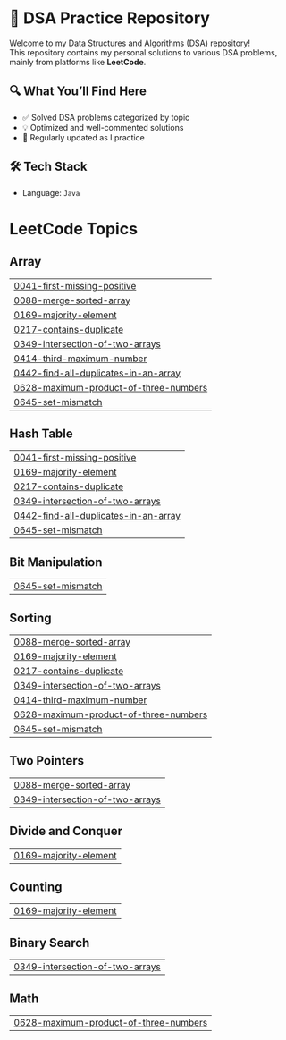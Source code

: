 # 📘 DSA Practice Repository

Welcome to my Data Structures and Algorithms (DSA) repository!  
This repository contains my personal solutions to various DSA problems, mainly from platforms like **LeetCode**.

## 🔍 What You’ll Find Here

- ✅ Solved DSA problems categorized by topic
- 💡 Optimized and well-commented solutions
- 🔄 Regularly updated as I practice

## 🛠️ Tech Stack

- Language: `Java`



<!---LeetCode Topics Start-->
# LeetCode Topics
## Array
|  |
| ------- |
| [0041-first-missing-positive](https://github.com/Anirudhakashid/DSA/tree/master/0041-first-missing-positive) |
| [0088-merge-sorted-array](https://github.com/Anirudhakashid/DSA/tree/master/0088-merge-sorted-array) |
| [0169-majority-element](https://github.com/Anirudhakashid/DSA/tree/master/0169-majority-element) |
| [0217-contains-duplicate](https://github.com/Anirudhakashid/DSA/tree/master/0217-contains-duplicate) |
| [0349-intersection-of-two-arrays](https://github.com/Anirudhakashid/DSA/tree/master/0349-intersection-of-two-arrays) |
| [0414-third-maximum-number](https://github.com/Anirudhakashid/DSA/tree/master/0414-third-maximum-number) |
| [0442-find-all-duplicates-in-an-array](https://github.com/Anirudhakashid/DSA/tree/master/0442-find-all-duplicates-in-an-array) |
| [0628-maximum-product-of-three-numbers](https://github.com/Anirudhakashid/DSA/tree/master/0628-maximum-product-of-three-numbers) |
| [0645-set-mismatch](https://github.com/Anirudhakashid/DSA/tree/master/0645-set-mismatch) |
## Hash Table
|  |
| ------- |
| [0041-first-missing-positive](https://github.com/Anirudhakashid/DSA/tree/master/0041-first-missing-positive) |
| [0169-majority-element](https://github.com/Anirudhakashid/DSA/tree/master/0169-majority-element) |
| [0217-contains-duplicate](https://github.com/Anirudhakashid/DSA/tree/master/0217-contains-duplicate) |
| [0349-intersection-of-two-arrays](https://github.com/Anirudhakashid/DSA/tree/master/0349-intersection-of-two-arrays) |
| [0442-find-all-duplicates-in-an-array](https://github.com/Anirudhakashid/DSA/tree/master/0442-find-all-duplicates-in-an-array) |
| [0645-set-mismatch](https://github.com/Anirudhakashid/DSA/tree/master/0645-set-mismatch) |
## Bit Manipulation
|  |
| ------- |
| [0645-set-mismatch](https://github.com/Anirudhakashid/DSA/tree/master/0645-set-mismatch) |
## Sorting
|  |
| ------- |
| [0088-merge-sorted-array](https://github.com/Anirudhakashid/DSA/tree/master/0088-merge-sorted-array) |
| [0169-majority-element](https://github.com/Anirudhakashid/DSA/tree/master/0169-majority-element) |
| [0217-contains-duplicate](https://github.com/Anirudhakashid/DSA/tree/master/0217-contains-duplicate) |
| [0349-intersection-of-two-arrays](https://github.com/Anirudhakashid/DSA/tree/master/0349-intersection-of-two-arrays) |
| [0414-third-maximum-number](https://github.com/Anirudhakashid/DSA/tree/master/0414-third-maximum-number) |
| [0628-maximum-product-of-three-numbers](https://github.com/Anirudhakashid/DSA/tree/master/0628-maximum-product-of-three-numbers) |
| [0645-set-mismatch](https://github.com/Anirudhakashid/DSA/tree/master/0645-set-mismatch) |
## Two Pointers
|  |
| ------- |
| [0088-merge-sorted-array](https://github.com/Anirudhakashid/DSA/tree/master/0088-merge-sorted-array) |
| [0349-intersection-of-two-arrays](https://github.com/Anirudhakashid/DSA/tree/master/0349-intersection-of-two-arrays) |
## Divide and Conquer
|  |
| ------- |
| [0169-majority-element](https://github.com/Anirudhakashid/DSA/tree/master/0169-majority-element) |
## Counting
|  |
| ------- |
| [0169-majority-element](https://github.com/Anirudhakashid/DSA/tree/master/0169-majority-element) |
## Binary Search
|  |
| ------- |
| [0349-intersection-of-two-arrays](https://github.com/Anirudhakashid/DSA/tree/master/0349-intersection-of-two-arrays) |
## Math
|  |
| ------- |
| [0628-maximum-product-of-three-numbers](https://github.com/Anirudhakashid/DSA/tree/master/0628-maximum-product-of-three-numbers) |
<!---LeetCode Topics End-->